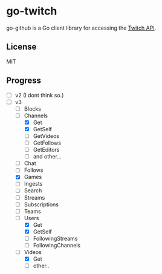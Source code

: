 # go-twitch

go-github is a Go client library for accessing the [Twitch API](https://github.com/justintv/Twitch-API).

## License
MIT

## Progress

  - [ ] v2 (I dont think so.)
  - [ ] v3
    - [ ] Blocks
    - [ ] Channels
      - [x] Get
      - [x] GetSelf
      - [ ] GetVideos
      - [ ] GetFollows
      - [ ] GetEditors
      - [ ] and other...
    - [ ] Chat
    - [ ] Follows
    - [x] Games
    - [ ] Ingests
    - [ ] Search
    - [ ] Streams
    - [ ] Subscriptions
    - [ ] Teams
    - [ ] Users
      - [x] Get
      - [x] GetSelf
      - [ ] FollowingStreams
      - [ ] FollowingChannels
    - [ ] Videos
      - [x] Get
      - [ ] other..
